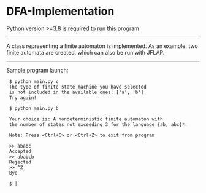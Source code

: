 # DFA-Implementation

Python version >=3.8 is required to run this program

-----

A class representing a finite automaton is implemented. 
As an example, two finite automata are created, which can also be run with JFLAP.

-----
Sample program launch:
```
 $ python main.py c
 The type of finite state machine you have selected 
 is not included in the available ones: ['a', 'b']
 Try again!
 
 $ python main.py b
 
 Your choice is: A nondeterministic finite automaton with 
 the number of states not exceeding 3 for the language {ab, abc}*.
 
 Note: Press <Ctrl+C> or <Ctrl+Z> to exit from program
 
 >> ababc
 Accepted
 >> ababcb
 Rejected
 >> ^Z
 Bye
 
 $ |
```
